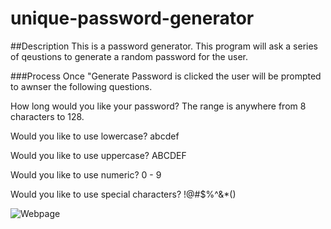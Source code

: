 # unique-password-generator

##Description
This is a password generator. This program will ask a series of qeustions to generate a random password for the user. 

###Process
Once "Generate Password is clicked the user will be prompted to awnser the following questions.

How long would you like your password? The range is anywhere from 8 characters to 128.

Would you like to use lowercase? abcdef 

Would you like to use uppercase? ABCDEF

Would you like to use numeric? 0 - 9

Would you like to use special characters? !@#$%^&*()

![Webpage](unique-password-generator-images-Password-Generator.png)

